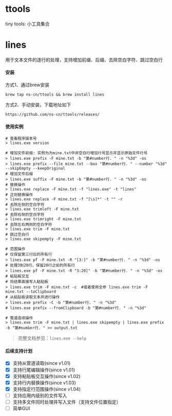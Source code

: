 # ttools
tiny tools: 小工具集合

# lines
用于文本文件的逐行的处理，支持增加前缀、后缀、去除空白字符、跳过空白行

#### 安装
方式1、通过brew安装
```shell
brew tap ns-cn/ttools && brew install lines
```
方式2、手动安装，下载地址如下
```
https://github.com/ns-cn/ttools/releases/
```

#### 使用实例
```shell
# 查看程序版本号
> lines.exe version

# 增加文件前缀: 实例为为mine.txt中非空白行增加行号显示并显示原始文件行号
> lines.exe prefix -F mine.txt -b "第#number行. " -n "%3d" -os
> lines.exe prefix --file mine.txt --box "第#number行. " --number "%3d" --skipEmpty --keepOriginal
# 增加文件后缀
> lines.exe suffix -F mine.txt -b "第#number行. " -n "%3d" -os
# 替换操作
> lines.exe replace -F mine.txt -f "lines.exe" -t "lines"
# 正则替换操作
> lines.exe replace -F mine.txt -f "[\s]*" -t "" -r
# 去除左侧的空白字符
> lines.exe trimleft -F mine.txt
# 去除右侧的空白字符
> lines.exe trimright -F mine.txt
# 去除左右两侧的空白字符
> lines.exe trim -F mine.txt
# 跳过空白行
> lines.exe skipempty -F mine.txt

# 范围操作
# 仅保留第三行后的所有行
> lines.exe pf -F mine.txt -R "[3:]" -b "第#number行. " -n "%3d" -os
# 处理3到20行，保留20行之前的所有行
> lines.exe pf -F mine.txt -R "3:20]" -b "第#number行. " -n "%3d" -os
# 粘贴板交互
# 将结果直接写入粘贴板
> lines.exe trim -F mine.txt -c  #或者使用全参 lines.exe trim -F mine.txt --toClipboard
# 从粘贴板读取文本并进行操作
> lines.exe prefix -C -b "第#number行. " -n "%3d"
# lines.exe prefix --fromClipboard -b "第#number行. " -n "%3d"

# 管道连续操作
> lines.exe trim -F mine.txt | lines.exe skipempty | lines.exe prefix -b "第#number行. " >> output.txt
```

> 完整文档参见：```lines.exe --help```

#### 后续支持计划
- [x] 支持从管道读取(since v1.01)
- [x] 支持行尾编辑操作(since v1.01)
- [x] 支持粘贴板交互操作(since v1.02)
- [x] 支持行内替换操作(since v1.03)
- [x] 支持指定行范围操作(since v1.04)
- [ ] 支持应用内级别的文件写入
- [ ] 支持多文件同时处理并写入文件（支持文件位置指定）
- [ ] 简单GUI